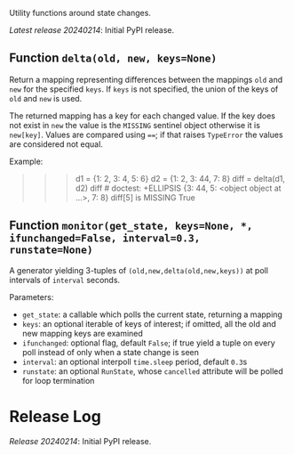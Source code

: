 Utility functions around state changes.

*Latest release 20240214*:
Initial PyPI release.

## Function `delta(old, new, keys=None)`

Return a mapping representing differences between the mappings
`old` and `new` for the specified `keys`.
If `keys` is not specified, the union of the keys of `old`
and `new` is used.

The returned mapping has a key for each changed value.
If the key does not exist in `new` the value is the `MISSING`
sentinel object otherwise it is `new[key]`.
Values are compared using `==`; if that raises `TypeError`
the values are considered not equal.

Example:

  >>> d1 = {1: 2, 3: 4, 5: 6}
  >>> d2 = {1: 2, 3: 44, 7: 8}
  >>> diff = delta(d1, d2)
  >>> diff  # doctest: +ELLIPSIS
  {3: 44, 5: <object object at ...>, 7: 8}
  >>> diff[5] is MISSING
  True

## Function `monitor(get_state, keys=None, *, ifunchanged=False, interval=0.3, runstate=None)`

A generator yielding 3-tuples of `(old,new,delta(old,new,keys))`
at poll intervals of `interval` seconds.

Parameters:
* `get_state`: a callable which polls the current state,
  returning a mapping
* `keys`: an optional iterable of keys of interest;
  if omitted, all the old and new mapping keys are examined
* `ifunchanged`: optional flag, default `False`;
  if true yield a tuple on every poll instead of only when a
  state change is seen
* `interval`: an optional interpoll `time.sleep` period,
  default `0.3`s
* `runstate`: an optional `RunState`, whose `cancelled`
  attribute will be polled for loop termination

# Release Log



*Release 20240214*:
Initial PyPI release.
